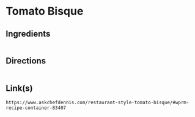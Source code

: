 # Tomato Bisque

## Ingredients
```

```


## Directions
```

```


## Link(s)
```
https://www.askchefdennis.com/restaurant-style-tomato-bisque/#wprm-recipe-container-83407

```
